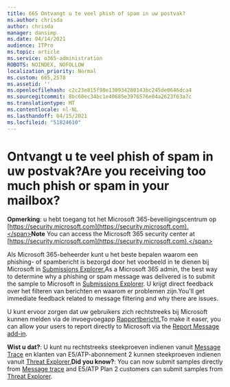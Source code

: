 ```yaml
---
title: 665 Ontvangt u te veel phish of spam in uw postvak?
ms.author: chrisda
author: chrisda
manager: dansimp
ms.date: 04/14/2021
audience: ITPro
ms.topic: article
ms.service: o365-administration
ROBOTS: NOINDEX, NOFOLLOW
localization_priority: Normal
ms.custom: 665,2578
ms.assetid: ''
ms.openlocfilehash: c2c23e815f98e130934280143bc245de0646dca4
ms.sourcegitcommit: 8bc60ec34bc1e40685e3976576e04a2623f63a7c
ms.translationtype: MT
ms.contentlocale: nl-NL
ms.lasthandoff: 04/15/2021
ms.locfileid: "51824610"
---
```

# <a name="are-you-receiving-too-much-phish-or-spam-in-your-mailbox"></a><span data-ttu-id="eddac-102">Ontvangt u te veel phish of spam in uw postvak?</span><span class="sxs-lookup"><span data-stu-id="eddac-102">Are you receiving too much phish or spam in your mailbox?</span></span>

<span data-ttu-id="eddac-103">**Opmerking**: u hebt toegang tot het Microsoft 365-beveiligingscentrum op [https://security.microsoft.com](https://security.microsoft.com).</span><span class="sxs-lookup"><span data-stu-id="eddac-103">**Note** You can access the Microsoft 365 security center at [https://security.microsoft.com](https://security.microsoft.com).</span></span>

<span data-ttu-id="eddac-104">Als Microsoft 365-beheerder kunt u het beste bepalen waarom een phishing- of spambericht is bezorgd door het voorbeeld in te dienen bij Microsoft in [Submissions Explorer.](https://security.microsoft.com/reportsubmission)</span><span class="sxs-lookup"><span data-stu-id="eddac-104">As a Microsoft 365 admin, the best way to determine why a phishing or spam message was delivered is to submit the sample to Microsoft in [Submissions Explorer](https://security.microsoft.com/reportsubmission).</span></span> <span data-ttu-id="eddac-105">U krijgt direct feedback over het filteren van berichten en waarom er problemen zijn.</span><span class="sxs-lookup"><span data-stu-id="eddac-105">You'll get immediate feedback related to message filtering and why there are issues.</span></span>

<span data-ttu-id="eddac-106">U kunt ervoor zorgen dat uw gebruikers zich rechtstreeks bij Microsoft kunnen melden via de invoegvoegapp [Rapportbericht.](https://appsource.microsoft.com/product/office/WA104381180?src=office&tab=Overview)</span><span class="sxs-lookup"><span data-stu-id="eddac-106">To make it easer, you can allow your users to report directly to Microsoft via the [Report Message add-in](https://appsource.microsoft.com/product/office/WA104381180?src=office&tab=Overview).</span></span>

<span data-ttu-id="eddac-107">**Wist u dat?**: U kunt nu rechtstreeks steekproeven indienen vanuit [Message Trace](https://security.microsoft.com/messagetrace) en klanten van E5/ATP-abonnement 2 kunnen steekproeven indienen vanuit [Threat Explorer.](https://docs.microsoft.com/microsoft-365/security/office-365-security/threat-explorer)</span><span class="sxs-lookup"><span data-stu-id="eddac-107">**Did you know?**: You can now submit samples directly from [Message trace](https://security.microsoft.com/messagetrace) and E5/ATP Plan 2 customers can submit samples from [Threat Explorer](https://docs.microsoft.com/microsoft-365/security/office-365-security/threat-explorer).</span></span>
